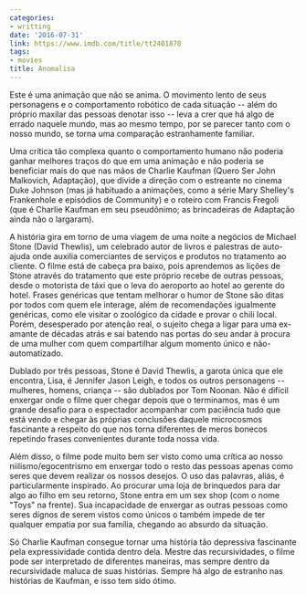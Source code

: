 ```yaml
---
categories:
- writting
date: '2016-07-31'
link: https://www.imdb.com/title/tt2401878
tags:
- movies
title: Anomalisa
---
```


Este é uma animação que não se anima. O movimento lento de seus personagens e o comportamento robótico de cada situação -- além do próprio maxilar das pessoas denotar isso -- leva a crer que há algo de errado naquele mundo, mas ao mesmo tempo, por se parecer tanto com o nosso mundo, se torna uma comparação estranhamente familiar.

Uma crítica tão complexa quanto o comportamento humano não poderia ganhar melhores traços do que em uma animação e não poderia se beneficiar mais do que nas mãos de Charlie Kaufman (Quero Ser John Malkovich, Adaptação), que divide a direção com o estreante no cinema Duke Johnson (mas já habituado a animações, como a série Mary Shelley's Frankenhole e episódios de Community) e o roteiro com Francis Fregoli (que é Charlie Kaufman em seu pseudônimo; as brincadeiras de Adaptação ainda não o largaram).

A história gira em torno de uma viagem de uma noite a negócios de Michael Stone (David Thewlis), um celebrado autor de livros e palestras de auto-ajuda onde auxilia comerciantes de serviços e produtos no tratamento ao cliente. O filme está de cabeça pra baixo, pois aprendemos as lições de Stone através do tratamento que este próprio recebe de outras pessoas, desde o motorista de táxi que o leva do aeroporto ao hotel ao gerente do hotel. Frases genéricas que tentam melhorar o humor de Stone são ditas por todos com quem ele interage, além de recomendações igualmente genéricas, como ele visitar o zoológico da cidade e provar o chili local. Porém, desesperado por atenção real, o sujeito chega a ligar para uma ex-amante de décadas atrás e sai batendo nas portas do seu andar à procura de uma mulher com quem compartilhar algum momento único e não-automatizado.

Dublado por três pessoas, Stone é David Thewlis, a garota única que ele encontra, Lisa, é Jennifer Jason Leigh, e todos os outros personagens -- mulheres, homens, criança -- são dublados por Tom Noonan. Não é difícil enxergar onde o filme quer chegar depois que o terminamos, mas é um grande desafio para o espectador acompanhar com paciência tudo que está vendo e chegar às próprias conclusões daquele microcosmos fascinante a respeito do que nos torna diferentes de meros bonecos repetindo frases convenientes durante toda nossa vida.

Além disso, o filme pode muito bem ser visto como uma crítica ao nosso niilismo/egocentrismo em enxergar todo o resto das pessoas apenas como seres que devem realizar os nossos desejos. O uso das palavras, aliás, é particularmente inspirado. Ao procurar uma loja de brinquedos para dar algo ao filho em seu retorno, Stone entra em um sex shop (com o nome "Toys" na frente). Sua incapacidade de enxergar as outras pessoas como seres dignos de serem vistos como únicos o também impede de ter qualquer empatia por sua família, chegando ao absurdo da situação.

Só Charlie Kaufman consegue tornar uma história tão depressiva fascinante pela expressividade contida dentro dela. Mestre das recursividades, o filme pode ser interpretado de diferentes maneiras, mas sempre dentro da recursividade maluca de suas histórias. Sempre há algo de estranho nas histórias de Kaufman, e isso tem sido ótimo.

